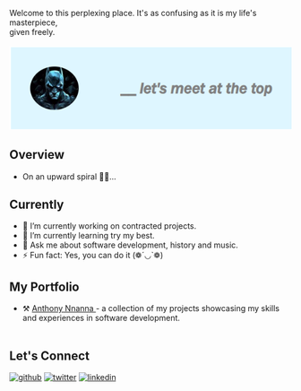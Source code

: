 Welcome to this perplexing place. It's as confusing as it is my life's masterpiece, <br> given freely. <br> <br>
<img src="media/top.png" alt="">

## Overview
- On an upward spiral 🚀🚀...

## Currently
- 🔭 I’m currently working on contracted projects.
- 🌱 I’m currently learning try my best.
- 💬 Ask me about software development, history and music.
- ⚡ Fun fact: Yes, you can do it (❁´◡`❁)


## My Portfolio
- ⚒️ <a href="https://anthony-nnanna-portfolio.vercel.app/"> Anthony Nnanna </a> - a collection of my projects showcasing my skills and experiences in software development. <br> <br>





## Let's Connect

[<img src='https://cdn.jsdelivr.net/npm/simple-icons@3.0.1/icons/github.svg' alt='github' height='20'>](https://github.com/chiefJurist)  [<img src='https://cdn.jsdelivr.net/npm/simple-icons@3.0.1/icons/twitter.svg' alt='twitter' height='20'>](https://twitter.com/AnthonyNnanna_C)
[<img src='https://cdn.jsdelivr.net/npm/simple-icons@3.0.1/icons/linkedin.svg' alt='linkedin' height='20'>]([https://www.linkedin.com/in/victor-onuoha-martins/](https://www.linkedin.com/in/anthony-nnanna-666085234)https://www.linkedin.com/in/anthony-nnanna-666085234)
